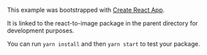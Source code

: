This example was bootstrapped with [Create React App](https://github.com/facebook/create-react-app).

It is linked to the react-to-image package in the parent directory for development purposes.

You can run `yarn install` and then `yarn start` to test your package.
